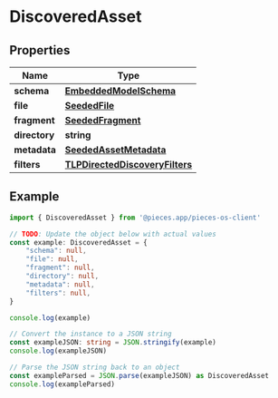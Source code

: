
# DiscoveredAsset



## Properties

Name | Type
------------ | -------------
**schema** | [**EmbeddedModelSchema**](EmbeddedModelSchema)
**file** | [**SeededFile**](SeededFile)
**fragment** | [**SeededFragment**](SeededFragment)
**directory** | **string**
**metadata** | [**SeededAssetMetadata**](SeededAssetMetadata)
**filters** | [**TLPDirectedDiscoveryFilters**](TLPDirectedDiscoveryFilters)

## Example

```typescript
import { DiscoveredAsset } from '@pieces.app/pieces-os-client'

// TODO: Update the object below with actual values
const example: DiscoveredAsset = {
    "schema": null,
    "file": null,
    "fragment": null,
    "directory": null,
    "metadata": null,
    "filters": null,
}

console.log(example)

// Convert the instance to a JSON string
const exampleJSON: string = JSON.stringify(example)
console.log(exampleJSON)

// Parse the JSON string back to an object
const exampleParsed = JSON.parse(exampleJSON) as DiscoveredAsset
console.log(exampleParsed)
```


